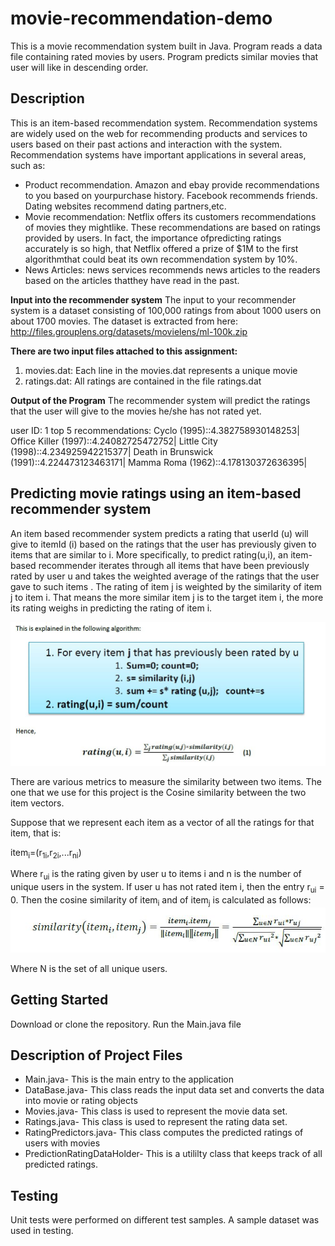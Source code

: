 # movie-recommendation-demo
This is a movie recommendation system built in Java.  Program reads a data file containing rated movies by users.  Program predicts similar movies that user will like in descending order. 

## Description
This is an item-based recommendation system. Recommendation systems are widely used on the web for recommending products and services to users based on their past actions and interaction with the system. Recommendation systems have important applications in several areas, such as:
* Product recommendation. Amazon and ebay provide recommendations to you based on yourpurchase history. Facebook recommends friends. Dating websites recommend dating partners,etc.
* Movie recommendation: Netflix offers its customers recommendations of movies they mightlike. These recommendations are based on ratings provided by users. In fact, the importance ofpredicting ratings accurately is so high, that Netflix offered a prize of $1M to the first algorithmthat could beat its own recommendation system by 10%.
* News Articles: news services recommends news articles to the readers based on the articles thatthey have read in the past.

**Input into the recommender system**
The input to your recommender system is a dataset consisting of 100,000 ratings from about 1000 users on about 1700 movies. The dataset is extracted from here: http://files.grouplens.org/datasets/movielens/ml-100k.zip

**There are two input files attached to this assignment:**
1. movies.dat: Each line in the movies.dat represents a unique movie
2. ratings.dat: All ratings are contained in the file ratings.dat

**Output of the Program**
The recommender system will predict the ratings that the user will give to the movies he/she has not rated yet.

user ID: 1 top 5 recommendations: Cyclo (1995)::4.382758930148253| Office Killer (1997)::4.24082725472752| Little City (1998)::4.234925942215377| Death in Brunswick (1991)::4.224473123463171| Mamma Roma (1962)::4.178130372636395|

## Predicting movie ratings using an item-based recommender system
An item based recommender system predicts a rating that userId (u) will give to itemId (i) based on the ratings that the user has previously given to items that are similar to i. More specifically, to predict rating(u,i), an item-based recommender iterates through all items that have been previously rated by user u and takes the weighted average of the ratings that the user gave to such items . The rating of item j is weighted by the similarity of item j to item i. That means the more similar item j is to the target item i, the more its rating weighs in predicting the rating of item i.

![alt text][logo1]

[logo1]: https://github.com/ChrisToplikar/movie-recommendation-demo/blob/master/algorithm%20of%20recommender.JPG?raw=true
 "Algorithm"
 
There are various metrics to measure the similarity between two items. The one that we use for this project is the Cosine similarity between the two item vectors.

Suppose that we represent each item as a vector of all the ratings for that item, that is:

item<sub>i</sub>=(r<sub>1i</sub>,r<sub>2i</sub>,...r<sub>ni</sub>)

Where r<sub>ui</sub> is the rating given by user u to items i and n is the number of unique users in the system. If user u has not rated item i, then the entry r<sub>ui</sub> = 0.
Then the cosine similarity of item<sub>i</sub> and of item<sub>j</sub> is calculated as follows:
![alt text][logo2]

[logo2]: https://github.com/ChrisToplikar/movie-recommendation-demo/blob/master/cosine%20similarity.JPG?raw=true
 "Cosine Similarity"
 
 Where N is the set of all unique users.

## Getting Started
Download or clone the repository. Run the Main.java file

## Description of Project Files
* Main.java- This is the main entry to the application
* DataBase.java- This class reads the input data set and converts the data into movie or rating objects
* Movies.java- This class is used to represent the movie data set.
* Ratings.java- This class is used to represent the rating data set.
* RatingPredictors.java- This class computes the predicted ratings of users with movies
* PredictionRatingDataHolder- This is a utililty class that keeps track of all predicted ratings.

## Testing
Unit tests were performed on different test samples.  A sample dataset was used in testing.   



